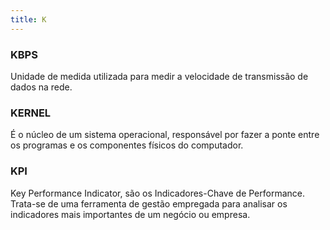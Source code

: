 ```yaml
---
title: K
---
```


### KBPS

Unidade de medida utilizada para medir a velocidade de transmissão de dados na rede.

### KERNEL

É o núcleo de um sistema operacional, responsável por fazer a ponte entre os programas e os componentes físicos do computador.

### KPI

Key Performance Indicator, são os Indicadores-Chave de Performance. Trata-se de uma ferramenta de gestão empregada para analisar os indicadores mais importantes de um negócio ou empresa.
